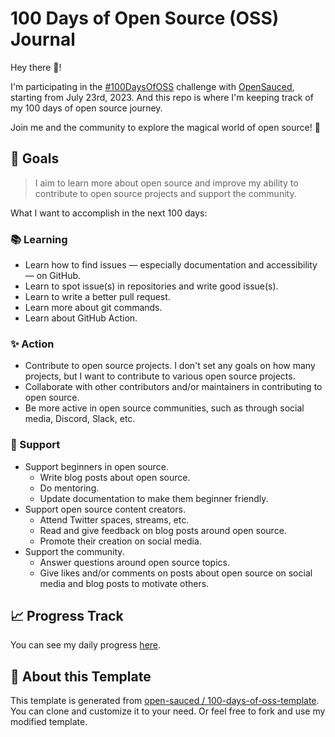 # 100 Days of Open Source (OSS) Journal

Hey there 👋!

I'm participating in the [#100DaysOfOSS](https://docs.opensauced.pizza/community/100-days-of-oss/) challenge with [OpenSauced](https://opensauced.pizza/), starting from July 23rd, 2023. And this repo is where I'm keeping track of my 100 days of open source journey.

Join me and the community to explore the magical world of open source! 🙌

## 🎯 Goals

> I aim to learn more about open source and improve my ability to contribute to open source projects and support the community.

What I want to accomplish in the next 100 days:

### 📚 Learning

- Learn how to find issues — especially documentation and accessibility — on GitHub.
- Learn to spot issue(s) in repositories and write good issue(s).
- Learn to write a better pull request.
- Learn more about git commands.
- Learn about GitHub Action.

### ✨ Action

- Contribute to open source projects. I don't set any goals on how many projects, but I want to contribute to various open source projects.
- Collaborate with other contributors and/or maintainers in contributing to open source.
- Be more active in open source communities, such as through social media, Discord, Slack, etc.

### 🤝 Support

- Support beginners in open source.
  - Write blog posts about open source.
  - Do mentoring.
  - Update documentation to make them beginner friendly.
- Support open source content creators.
  - Attend Twitter spaces, streams, etc.
  - Read and give feedback on blog posts around open source.
  - Promote their creation on social media.
- Support the community.
  - Answer questions around open source topics.
  - Give likes and/or comments on posts about open source on social media and blog posts to motivate others.

## 📈 Progress Track

You can see my daily progress [here](table-of-contents.md).

## 📎 About this Template

This template is generated from [open-sauced / 100-days-of-oss-template](https://github.com/open-sauced/100-days-of-oss-template). You can clone and customize it to your need. Or feel free to fork and use my modified template.

